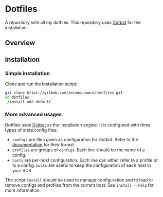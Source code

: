 Dotfiles
========

A repository with all my dotfiles. This repository uses [Dotbot][dotbot] for
the installation.

Overview
--------


Installation
------------

### Simple installation
Clone and run the installation script:
```bash
git clone https://github.com/zeronounours/dotfiles.git
cd dotfiles
./install add default
```

### More advanced usages
Dotfiles uses [Dotbot][dotbot] as the installation engine. It is configured
with three types of meta config files:
* `configs` are files given as configuration for Dotbot. Refer to the
[documentation][config_doc] for their format.
* `profiles` are groups of `configs`. Each line should be the name of a config.
* `hosts` are per-host configuration. Each line can either refer to a profile
or to a config. `hosts` are useful to keep the configuration of each host in
your VCS.

The script `install` should be used to manage configuration and to load or
remove configs and profiles from the current host.
See `install --help` for more information.


[dotbot]: https://git.io/dotbot
[config_doc]: https://github.com/anishathalye/dotbot#configuration
